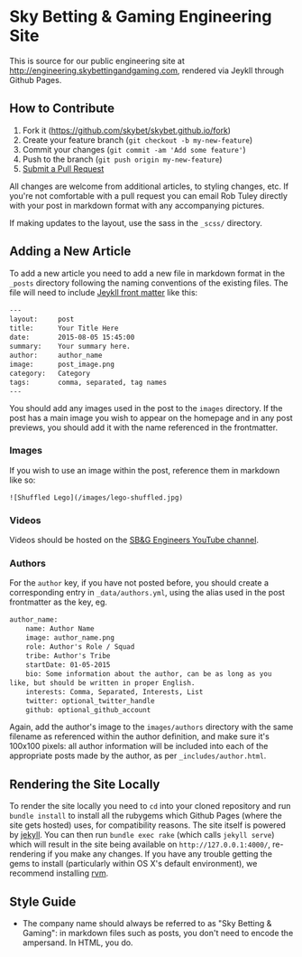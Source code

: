 Sky Betting & Gaming Engineering Site
=====================================

This is source for our public engineering site at http://engineering.skybettingandgaming.com, rendered via Jeykll through Github Pages.

## How to Contribute

1. Fork it (https://github.com/skybet/skybet.github.io/fork)
2. Create your feature branch (`git checkout -b my-new-feature`)
3. Commit your changes (`git commit -am 'Add some feature'`)
4. Push to the branch (`git push origin my-new-feature`)
5. [Submit a Pull Request](https://help.github.com/articles/using-pull-requests/)

All changes are welcome from additional articles, to styling changes, etc. If you're not comfortable with a pull request you can email Rob Tuley directly with your post in markdown format with any accompanying pictures.

If making updates to the layout, use the sass in the `_scss/` directory.

## Adding a New Article

To add a new article you need to add a new file in markdown format in the `_posts` directory following the naming conventions of the existing files. The file will need to include [Jeykll front matter](http://jekyllrb.com/docs/frontmatter/) like this:

    ---
    layout:     post
    title:      Your Title Here
    date:       2015-08-05 15:45:00
    summary:    Your summary here.
    author:     author_name
    image:      post_image.png
    category:   Category
    tags:       comma, separated, tag names
    ---

You should add any images used in the post to the `images` directory.  If the post has a main image you wish to appear on the homepage and in any post previews, you should add it with the name referenced in the frontmatter.

### Images

If you wish to use an image within the post, reference them in markdown like so:

    ![Shuffled Lego](/images/lego-shuffled.jpg)

### Videos

Videos should be hosted on the [SB&G Engineers YouTube channel](https://www.youtube.com/channel/UCKhLYGIGTBiD-9zyGkDwfDA).

### Authors

For the `author` key, if you have not posted before, you should create a corresponding entry in `_data/authors.yml`, using the alias used in the post frontmatter as the key, eg.

    author_name:
        name: Author Name
        image: author_name.png
        role: Author's Role / Squad
        tribe: Author's Tribe
        startDate: 01-05-2015
        bio: Some information about the author, can be as long as you like, but should be written in proper English.
        interests: Comma, Separated, Interests, List
        twitter: optional_twitter_handle
        github: optional_github_account

Again, add the author's image to the `images/authors` directory with the same filename as referenced within the author definition, and make sure it's 100x100 pixels: all author information will be included into each of the appropriate posts made by the author, as per `_includes/author.html`.

## Rendering the Site Locally

To render the site locally you need to `cd` into your cloned repository and run `bundle install` to install all the rubygems which Github Pages (where the site gets hosted) uses, for compatibility reasons.  The site itself is powered by [jekyll](https://jekyllrb.com).  You can then run `bundle exec rake` (which calls `jekyll serve`) which will result in the site being available on `http://127.0.0.1:4000/`, re-rendering if you make any changes.  If you have any trouble getting the gems to install (particularly within OS X's default environment), we recommend installing [rvm](https://rvm.io).

## Style Guide

* The company name should always be referred to as "Sky Betting & Gaming": in markdown files such as posts, you don't need to encode the ampersand.  In HTML, you do.
